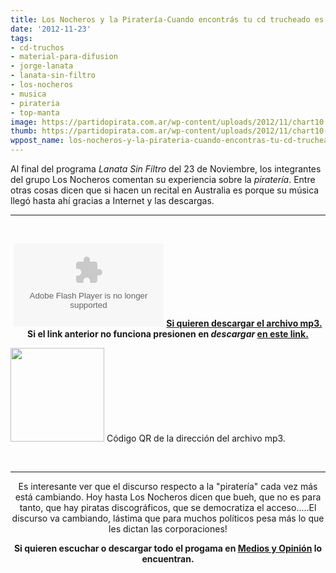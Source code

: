 ```yaml
---
title: Los Nocheros y la Piratería-Cuando encontrás tu cd trucheado es que triunfaste!
date: '2012-11-23'
tags:
- cd-truchos
- material-para-difusion
- jorge-lanata
- lanata-sin-filtro
- los-nocheros
- musica
- pirateria
- top-manta
image: https://partidopirata.com.ar/wp-content/uploads/2012/11/chart10.png
thumb: https://partidopirata.com.ar/wp-content/uploads/2012/11/chart10-115x115.png
wppost_name: los-nocheros-y-la-pirateria-cuando-encontras-tu-cd-trucheado-es-que-triunfaste
---
```


Al final del programa <em>Lanata Sin Filtro</em> del 23 de Noviembre, los integrantes del grupo Los Nocheros comentan su experiencia sobre la <em>piratería</em>. Entre otras cosas dicen que si hacen un recital en Australia es porque su música llegó hasta ahí gracias a Internet y las descargas.

<hr />

&nbsp;
<p style="text-align: center;"><object id="player1595596" width="240" height="133" classid="clsid:d27cdb6e-ae6d-11cf-96b8-444553540000" codebase="http://download.macromedia.com/pub/shockwave/cabs/flash/swflash.cab#version=6,0,40,0"><param name="AllowScriptAccess" value="always" /><param name="allowFullScreen" value="true" /><param name="wmode" value="transparent" /><param name="src" value="http://www.ivoox.com/playerivoox_ee_1595596_1.html" /><param name="allowfullscreen" value="true" /><param name="allowscriptaccess" value="always" /><embed id="player1595596" width="240" height="133" type="application/x-shockwave-flash" src="http://www.ivoox.com/playerivoox_ee_1595596_1.html" AllowScriptAccess="always" allowFullScreen="true" wmode="transparent" allowfullscreen="true" allowscriptaccess="always" /></object>
<a href="http://www.ivoox.com/nocheros-la-pirateria-nuestros-cds-nos-ayudo_md_1595596_1.mp3" target="_blank">
<strong>Si quieren descargar el archivo mp3.</strong></a>
<strong> Si el link anterior no funciona presionen en <em>descargar</em> <a href="http://www.ivoox.com/nocheros-la-pirateria-nuestros-cds-nos-ayudo-audios-mp3_rf_1595596_1.html" target="_blank">en este link.</a></strong></p>


<a href="https://partidopirata.com.ar/wp-content/uploads/2012/11/chart10.png"><img class="size-full wp-image-7521" title="chart" src="https://partidopirata.com.ar/wp-content/uploads/2012/11/chart10.png" alt="" width="150" height="150" /></a> Código QR de la dirección del archivo mp3.


&nbsp;

<hr />
<p style="text-align: center;">Es interesante ver que el discurso respecto a la "piratería" cada vez más está cambiando. Hoy hasta Los Nocheros dicen que bueh, que no es para tanto, que hay piratas discográficos, que se democratiza el acceso.....El discurso va cambiando, lástima que para muchos políticos pesa más lo que les dictan las corporaciones!</p>
<p style="text-align: center;"><strong>Si quieren escuchar o descargar todo el progama en <a href="http://www.plazademayo.com/mediosyopinion/?p=1333" target="_blank">Medios y Opinión</a> lo encuentran.</strong></p>
